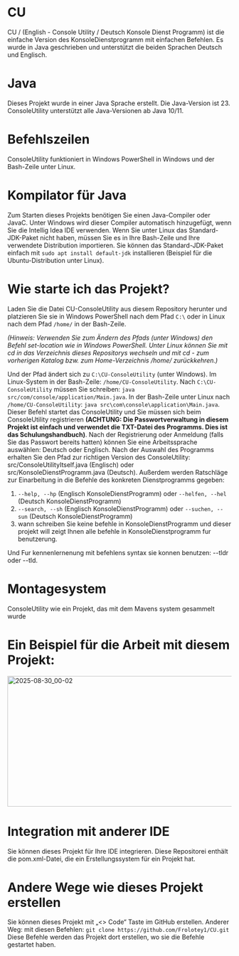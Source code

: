 # CU
CU / (English - Console Utility / Deutsch Konsole Dienst Programm) ist die einfache Version des KonsoleDienstprogramm mit einfachen Befehlen. Es wurde in Java geschrieben und unterstützt die beiden Sprachen Deutsch und Englisch.
# Java
Dieses Projekt wurde in einer Java Sprache erstellt. Die Java-Version ist 23. ConsoleUtility unterstützt alle Java-Versionen ab Java 10/11.
# Befehlszeilen
ConsoleUtility funktioniert in Windows PowerShell in Windows und der Bash-Zeile unter Linux.
# Kompilator für Java
Zum Starten dieses Projekts benötigen Sie einen Java-Compiler oder JavaC. Unter Windows wird dieser Compiler automatisch hinzugefügt, wenn Sie die Intellig Idea IDE verwenden. Wenn Sie unter Linux das Standard-JDK-Paket nicht haben, müssen Sie es in Ihre Bash-Zeile und Ihre verwendete Distribution importieren. Sie können das Standard-JDK-Paket einfach mit `sudo apt install default-jdk` installieren (Beispiel für die Ubuntu-Distribution unter Linux).
# Wie starte ich das Projekt?
Laden Sie die Datei CU-ConsoleUtility aus diesem Repository herunter und platzieren Sie sie in Windows PowerShell nach dem Pfad `C:\` oder in Linux nach dem Pfad `/home/` in der Bash-Zeile.

*(Hinweis: Verwenden Sie zum Ändern des Pfads (unter Windows) den Befehl set-location wie in Windows PowerShell. Unter Linux können Sie mit cd in das Verzeichnis dieses Repositorys wechseln und mit cd - zum vorherigen Katalog bzw. zum Home-Verzeichnis /home/ zurückkehren.)*

Und der Pfad ändert sich zu `C:\CU-ConsoleUtility` (unter Windows). Im Linux-System in der Bash-Zeile: `/home/CU-ConsoleUtility`. Nach `C:\CU-ConsoleUtility` müssen Sie schreiben: `java src/com/console/application/Main.java`. In der Bash-Zeile unter Linux nach `/home/CU-ConsoleUtility`: `java src\com\console\application\Main.java`. Dieser Befehl startet das ConsoleUtility und Sie müssen sich beim ConsoleUtility registrieren **(ACHTUNG: Die Passwortverwaltung in diesem Projekt ist einfach und verwendet die TXT-Datei des Programms. Dies ist das Schulungshandbuch)**. Nach der Registrierung oder Anmeldung (falls Sie das Passwort bereits hatten) können Sie eine Arbeitssprache auswählen: Deutsch oder Englisch. Nach der Auswahl des Programms erhalten Sie den Pfad zur richtigen Version des ConsoleUtility: src/ConsoleUtilityItself.java (Englisch) oder src/KonsoleDienstProgramm.java (Deutsch). Außerdem werden Ratschläge zur Einarbeitung in die Befehle des konkreten Dienstprogramms gegeben: 
1. `--help, --hp` (Englisch KonsoleDienstProgramm) oder `--helfen, --hel` (Deutsch KonsoleDienstProgramm)
2. `--search, --sh` (Englisch KonsoleDienstProgramm) oder `--suchen, --sun` (Deutsch KonsoleDienstProgramm)
3. wann schreiben Sie keine befehle in KonsoleDienstProgramm und dieser projekt will zeigt Ihnen alle befehle in KonsoleDienstprogramm fur benutzerung.

Und Fur kennenlernenung mit befehlens syntax sie konnen benutzen: --tldr oder --tld.

# Montagesystem
ConsoleUtility wie ein Projekt, das mit dem Mavens system gesammelt wurde
# Ein Beispiel für die Arbeit mit diesem Projekt: 
<img width="1153" height="294" alt="2025-08-30_00-02" src="https://github.com/user-attachments/assets/efd2713d-ae73-49f7-b11f-932b18dcd796" />


# Integration mit anderer IDE
Sie können dieses Projekt für Ihre IDE integrieren. Diese Repositorei enthält die pom.xml-Datei, die ein Erstellungssystem für ein Projekt hat. 
# Andere Wege wie dieses Projekt erstellen
Sie können dieses Projekt mit „<> Code“ Taste im GitHub erstellen. Anderer Weg: mit diesen Befehlen: `git clone https://github.com/Frolotey1/CU.git` Diese Befehle werden das Projekt dort erstellen, wo sie die Befehle gestartet haben.
